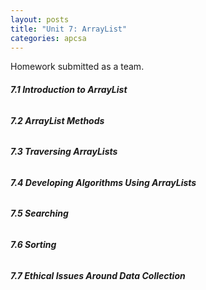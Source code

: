 ```yaml
---
layout: posts
title: "Unit 7: ArrayList"
categories: apcsa
---
```

Homework submitted as a team.<br>
<h6><b>7.1 Introduction to ArrayList</b></h6>
<h6><b>7.2 ArrayList Methods</b></h6>
<h6><b>7.3 Traversing ArrayLists</b></h6>
<h6><b>7.4 Developing Algorithms Using ArrayLists</b></h6>
<h6><b>7.5 Searching</b></h6>
<h6><b>7.6 Sorting</b></h6>
<h6><b>7.7 Ethical Issues Around Data Collection</b></h6>